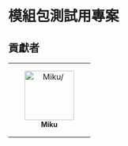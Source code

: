  <!-- markdownlint-configure-file {
  "MD033": false,
  "MD041": false,
  "MD051": false
} -->

# 模組包測試用專案

## 貢獻者

<!-- readme contributors -->

<table>
<tr>
    <td align="center" style="word-wrap: break-word; width: 150.0; height: 150.0">
        <a href=https://github.com/xMikux>
            <img src=https://avatars.githubusercontent.com/u/26039249?v=4 width="100;"  alt=Miku/>
            <br />
            <sub style="font-size:14px"><b>Miku</b></sub>
        </a>
    </td>
</tr>
</table>
